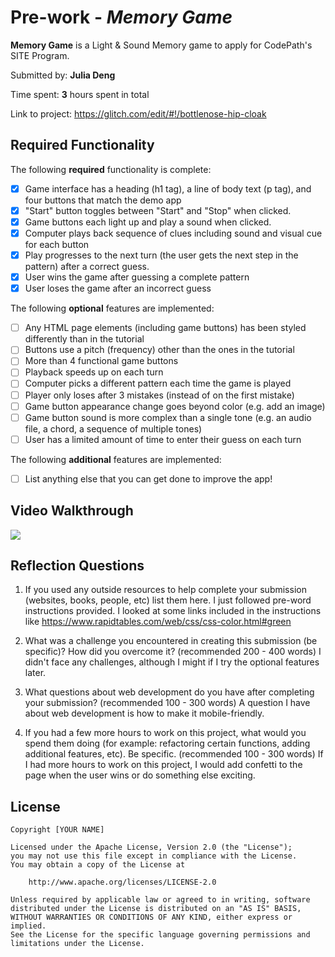 # Pre-work - *Memory Game*

**Memory Game** is a Light & Sound Memory game to apply for CodePath's SITE Program. 

Submitted by: **Julia Deng**

Time spent: **3** hours spent in total

Link to project: https://glitch.com/edit/#!/bottlenose-hip-cloak

## Required Functionality

The following **required** functionality is complete:

* [x] Game interface has a heading (h1 tag), a line of body text (p tag), and four buttons that match the demo app
* [x] "Start" button toggles between "Start" and "Stop" when clicked. 
* [x] Game buttons each light up and play a sound when clicked. 
* [x] Computer plays back sequence of clues including sound and visual cue for each button
* [x] Play progresses to the next turn (the user gets the next step in the pattern) after a correct guess. 
* [x] User wins the game after guessing a complete pattern
* [x] User loses the game after an incorrect guess

The following **optional** features are implemented:

* [ ] Any HTML page elements (including game buttons) has been styled differently than in the tutorial
* [ ] Buttons use a pitch (frequency) other than the ones in the tutorial
* [ ] More than 4 functional game buttons
* [ ] Playback speeds up on each turn
* [ ] Computer picks a different pattern each time the game is played
* [ ] Player only loses after 3 mistakes (instead of on the first mistake)
* [ ] Game button appearance change goes beyond color (e.g. add an image)
* [ ] Game button sound is more complex than a single tone (e.g. an audio file, a chord, a sequence of multiple tones)
* [ ] User has a limited amount of time to enter their guess on each turn

The following **additional** features are implemented:

- [ ] List anything else that you can get done to improve the app!

## Video Walkthrough

![](https://cdn.glitch.com/7a352d65-4b98-4ff8-ba28-08e8d44d0cc3%2Fsound%20and%20memory.gif?v=1615528009698)


## Reflection Questions
1. If you used any outside resources to help complete your submission (websites, books, people, etc) list them here. 
I just followed pre-word instructions provided. I looked at some links included in the instructions like https://www.rapidtables.com/web/css/css-color.html#green

2. What was a challenge you encountered in creating this submission (be specific)? How did you overcome it? (recommended 200 - 400 words) 
I didn't face any challenges, although I might if I try the optional features later.

3. What questions about web development do you have after completing your submission? (recommended 100 - 300 words) 
A question I have about web development is how to make it mobile-friendly.

4. If you had a few more hours to work on this project, what would you spend them doing (for example: refactoring certain functions, adding additional features, etc). Be specific. (recommended 100 - 300 words) 
If I had more hours to work on this project, I would add confetti to the page when the user wins or do something else exciting.



## License

    Copyright [YOUR NAME]

    Licensed under the Apache License, Version 2.0 (the "License");
    you may not use this file except in compliance with the License.
    You may obtain a copy of the License at

        http://www.apache.org/licenses/LICENSE-2.0

    Unless required by applicable law or agreed to in writing, software
    distributed under the License is distributed on an "AS IS" BASIS,
    WITHOUT WARRANTIES OR CONDITIONS OF ANY KIND, either express or implied.
    See the License for the specific language governing permissions and
    limitations under the License.